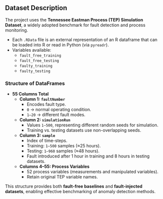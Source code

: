 ## Dataset Description  

The project uses the **Tennessee Eastman Process (TEP) Simulation Dataset**, a widely adopted benchmark for fault detection and process monitoring.  

- Each `.RData` file is an external representation of an R dataframe that can be loaded into R or read in Python (via `pyreadr`).  
- Variables available:  
  - `fault_free_training`  
  - `fault_free_testing`  
  - `faulty_training`  
  - `faulty_testing`  

### Structure of DataFrames  
- **55 Columns Total**  
  - **Column 1: `faultNumber`**  
    - Encodes fault type.  
    - `0` → normal operating condition.  
    - `1–20` → different fault modes.  
  - **Column 2: `simulationRun`**  
    - Values `1–500`, representing different random seeds for simulation.  
    - Training vs. testing datasets use non-overlapping seeds.  
  - **Column 3: `sample`**  
    - Index of time-steps.  
    - Training: `1–500` samples (≈25 hours).  
    - Testing: `1–960` samples (≈48 hours).  
    - Fault introduced after 1 hour in training and 8 hours in testing datasets.  
  - **Columns 4–55: Process Variables**  
    - 52 process variables (measurements and manipulated variables).  
    - Retain original TEP variable names.  

This structure provides both **fault-free baselines** and **fault-injected datasets**, enabling effective benchmarking of anomaly detection methods.

